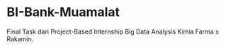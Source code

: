 # BI-Bank-Muamalat
Final Task dari Project-Based Internship Big Data Analysis Kimia Farma x Rakamin.
